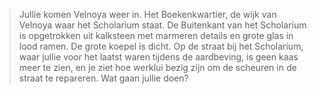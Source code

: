 > Jullie komen Velnoya weer in. Het Boekenkwartier, de wijk van Velnoya waar het Scholarium staat. De Buitenkant van het Scholarium is opgetrokken uit kalksteen met marmeren details en grote glas in lood ramen. De grote koepel is dicht.
> Op de straat bij het Scholarium, waar jullie voor het laatst waren tijdens de aardbeving, is geen kaas meer te zien, en je ziet hoe werklui bezig zijn om de scheuren in de straat te repareren.
> Wat gaan jullie doen?



